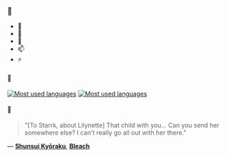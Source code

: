 ### 👋

- 🔭
- 🌱
- 💬
- 📫
- ⚡

#### 🧏

[![Most used languages](https://github-readme-stats-aynah.vercel.app/api/top-langs/?username=aynh&theme=solarized-dark&langs_count=6&layout=compact&hide_title=true)](https://github.com/anuraghazra/github-readme-stats#gh-dark-mode-only)
[![Most used languages](https://github-readme-stats-aynah.vercel.app/api/top-langs/?username=aynh&theme=solarized-light&langs_count=6&layout=compact&hide_title=true)](https://github.com/anuraghazra/github-readme-stats#gh-light-mode-only)

#### 💬

> "[To Starrk, about Lilynette] That child with you... Can you send her somewhere else? I can't really go all out with her there."

&mdash; [**Shunsui Kyōraku**](https://myanimelist.net/character.php?q=Shunsui%20Ky%C5%8Draku&cat=character), [**Bleach**](https://myanimelist.net/search/all?q=Bleach&cat=all)
